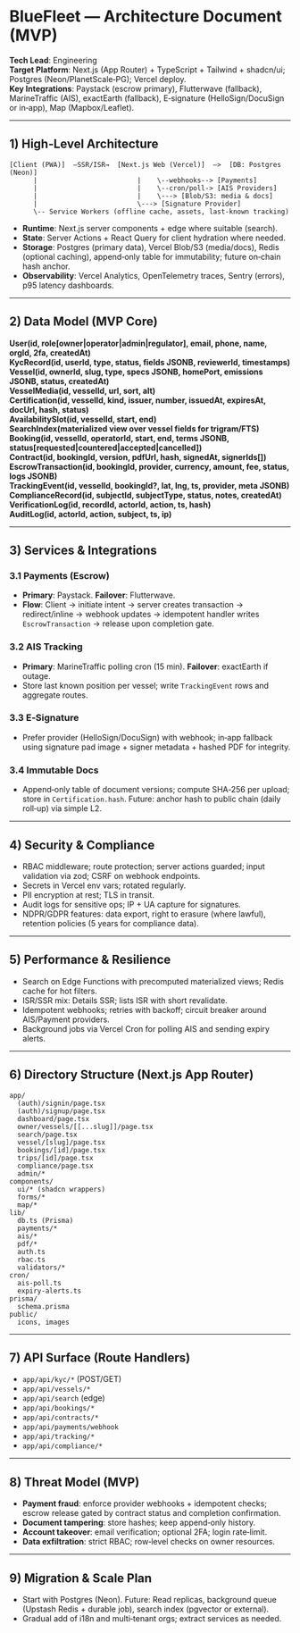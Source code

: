 # BlueFleet — Architecture Document (MVP)

**Tech Lead**: Engineering  
**Target Platform**: Next.js (App Router) + TypeScript + Tailwind + shadcn/ui; Postgres (Neon/PlanetScale‑PG); Vercel deploy.  
**Key Integrations**: Paystack (escrow primary), Flutterwave (fallback), MarineTraffic (AIS), exactEarth (fallback), E‑signature (HelloSign/DocuSign or in‑app), Map (Mapbox/Leaflet).

---

## 1) High‑Level Architecture

```
[Client (PWA)]  —SSR/ISR→  [Next.js Web (Vercel)]  —>  [DB: Postgres (Neon)]
      |                         |    \--webhooks--> [Payments]
      |                         |    \--cron/poll-> [AIS Providers]
      |                         |    \---> [Blob/S3: media & docs]
      |                         \---> [Signature Provider]
      \-- Service Workers (offline cache, assets, last-known tracking)
```

- **Runtime**: Next.js server components + edge where suitable (search).  
- **State**: Server Actions + React Query for client hydration where needed.  
- **Storage**: Postgres (primary data), Vercel Blob/S3 (media/docs), Redis (optional caching), append‑only table for immutability; future on‑chain hash anchor.
- **Observability**: Vercel Analytics, OpenTelemetry traces, Sentry (errors), p95 latency dashboards.

---

## 2) Data Model (MVP Core)

**User(id, role[owner|operator|admin|regulator], email, phone, name, orgId, 2fa, createdAt)**  
**KycRecord(id, userId, type, status, fields JSONB, reviewerId, timestamps)**  
**Vessel(id, ownerId, slug, type, specs JSONB, homePort, emissions JSONB, status, createdAt)**  
**VesselMedia(id, vesselId, url, sort, alt)**  
**Certification(id, vesselId, kind, issuer, number, issuedAt, expiresAt, docUrl, hash, status)**  
**AvailabilitySlot(id, vesselId, start, end)**  
**SearchIndex(materialized view over vessel fields for trigram/FTS)**  
**Booking(id, vesselId, operatorId, start, end, terms JSONB, status[requested|countered|accepted|cancelled])**  
**Contract(id, bookingId, version, pdfUrl, hash, signedAt, signerIds[])**  
**EscrowTransaction(id, bookingId, provider, currency, amount, fee, status, logs JSONB)**  
**TrackingEvent(id, vesselId, bookingId?, lat, lng, ts, provider, meta JSONB)**  
**ComplianceRecord(id, subjectId, subjectType, status, notes, createdAt)**  
**VerificationLog(id, recordId, actorId, action, ts, hash)**  
**AuditLog(id, actorId, action, subject, ts, ip)**

---

## 3) Services & Integrations

### 3.1 Payments (Escrow)
- **Primary**: Paystack. **Failover**: Flutterwave.  
- **Flow**: Client → initiate intent → server creates transaction → redirect/inline → webhook updates → idempotent handler writes `EscrowTransaction` → release upon completion gate.

### 3.2 AIS Tracking
- **Primary**: MarineTraffic polling cron (15 min). **Failover**: exactEarth if outage.  
- Store last known position per vessel; write `TrackingEvent` rows and aggregate routes.

### 3.3 E‑Signature
- Prefer provider (HelloSign/DocuSign) with webhook; in‑app fallback using signature pad image + signer metadata + hashed PDF for integrity.

### 3.4 Immutable Docs
- Append‑only table of document versions; compute SHA‑256 per upload; store in `Certification.hash`. Future: anchor hash to public chain (daily roll‑up) via simple L2.

---

## 4) Security & Compliance
- RBAC middleware; route protection; server actions guarded; input validation via zod; CSRF on webhook endpoints.  
- Secrets in Vercel env vars; rotated regularly.  
- PII encryption at rest; TLS in transit.  
- Audit logs for sensitive ops; IP + UA capture for signatures.  
- NDPR/GDPR features: data export, right to erasure (where lawful), retention policies (5 years for compliance data).

---

## 5) Performance & Resilience
- Search on Edge Functions with precomputed materialized views; Redis cache for hot filters.  
- ISR/SSR mix: Details SSR; lists ISR with short revalidate.  
- Idempotent webhooks; retries with backoff; circuit breaker around AIS/Payment providers.  
- Background jobs via Vercel Cron for polling AIS and sending expiry alerts.

---

## 6) Directory Structure (Next.js App Router)
```
app/
  (auth)/signin/page.tsx
  (auth)/signup/page.tsx
  dashboard/page.tsx
  owner/vessels/[[...slug]]/page.tsx
  search/page.tsx
  vessel/[slug]/page.tsx
  bookings/[id]/page.tsx
  trips/[id]/page.tsx
  compliance/page.tsx
  admin/*
components/
  ui/* (shadcn wrappers)
  forms/*
  map/*
lib/
  db.ts (Prisma)
  payments/*
  ais/*
  pdf/*
  auth.ts
  rbac.ts
  validators/*
cron/
  ais-poll.ts
  expiry-alerts.ts
prisma/
  schema.prisma
public/
  icons, images
```

---

## 7) API Surface (Route Handlers)
- `app/api/kyc/*` (POST/GET)  
- `app/api/vessels/*`  
- `app/api/search` (edge)  
- `app/api/bookings/*`  
- `app/api/contracts/*`  
- `app/api/payments/webhook`  
- `app/api/tracking/*`  
- `app/api/compliance/*`

---

## 8) Threat Model (MVP)
- **Payment fraud**: enforce provider webhooks + idempotent checks; escrow release gated by contract status and completion confirmation.  
- **Document tampering**: store hashes; keep append‑only history.  
- **Account takeover**: email verification; optional 2FA; login rate‑limit.  
- **Data exfiltration**: strict RBAC; row‑level checks on owner resources.

---

## 9) Migration & Scale Plan
- Start with Postgres (Neon). Future: Read replicas, background queue (Upstash Redis + durable job), search index (pgvector or external).  
- Gradual add of i18n and multi‑tenant orgs; extract services as needed.

